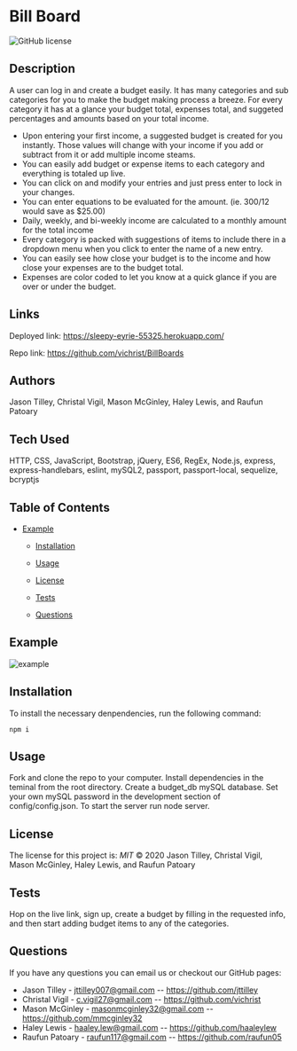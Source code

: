 # Bill Board

![GitHub license](https://img.shields.io/badge/License-MIT-blue.svg)

## Description
A user can log in and create a budget easily. It has many categories and sub categories for you to make the budget making process a breeze. For every category it has at a glance your budget total, expenses total, and suggeted percentages and amounts based on your total income. 
- Upon entering your first income, a suggested budget is created for you instantly. Those values will change with your income if you add or subtract from it or add multiple income steams.
- You can easily add budget or expense items to each category and everything is totaled up live.
- You can click on and modify your entries and just press enter to lock in your changes.
- You can enter equations to be evaluated for the amount. (ie. 300/12 would save as $25.00)
- Daily, weekly, and bi-weekly income are calculated to a monthly amount for the total income
- Every category is packed with suggestions of items to include there in a dropdown menu when you click to enter the name of a new entry. 
- You can easily see how close your budget is to the income and how close your expenses are to the budget total.
- Expenses are color coded to let you know at a quick glance if you are over or under the budget.


## Links
Deployed link: https://sleepy-eyrie-55325.herokuapp.com/

Repo link: https://github.com/vichrist/BillBoards

## Authors
Jason Tilley, Christal Vigil, Mason McGinley, Haley Lewis, and Raufun Patoary

## Tech Used
HTTP, CSS, JavaScript, Bootstrap, jQuery, ES6, RegEx, Node.js, express, express-handlebars, eslint, mySQL2, passport, passport-local, sequelize, bcryptjs

## Table of Contents
* [Example](#example)
  
  
  * [Installation](#installation)
  
  * [Usage](#usage)
  
  * [License](#license)
  
  * [Tests](#tests)
  
  * [Questions](#questions)
    

## Example
![example](./public/assets/image.png)

## Installation
To install the necessary denpendencies, run the following command:
```
npm i
```

## Usage
Fork and clone the repo to your computer. Install dependencies in the teminal from the root directory. Create a budget_db mySQL database. Set your own mySQL password in the development section of config/config.json. To start the server run node server.

## License
The license for this project is: *MIT* ©  2020 Jason Tilley, Christal Vigil, Mason McGinley, Haley Lewis, and Raufun Patoary
  
## Tests
Hop on the live link, sign up, create a budget by filling in the requested info, and then start adding budget items to any of the categories.

## Questions
If you have any questions you can email us or checkout our GitHub pages: 
- Jason Tilley - jttilley007@gmail.com -- https://github.com/jttilley
- Christal Vigil - c.vigil27@gmail.com -- https://github.com/vichrist
- Mason McGinley - masonmcginley32@gmail.com -- https://github.com/mmcginley32
- Haley Lewis - haaley.lew@gmail.com -- https://github.com/haaleylew
- Raufun Patoary - raufun117@gmail.com -- https://github.com/raufun05
  

